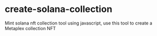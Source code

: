 # create-solana-collection
Mint solana nft collection tool using javascript, use this tool to create a Metaplex collection NFT

